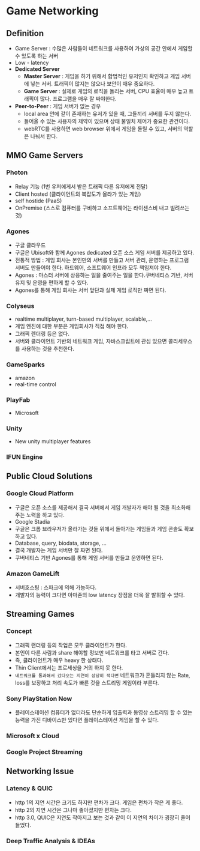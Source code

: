 # Game Networking
## Definition
* Game Server :  수많은 사람들이 네트워크를 사용하여 가상의 공간 안에서 게임할 수 있도록 하는 서버
* Low - latency
* **Dedicated Server**
	* **Master Server** : 게임을 하기 위해서 합법적인 유저인지 확인하고 게임 서버에 넣는 서버. 트래픽이 많지는 않으나 보안이 매우 중요하다.
	* **Game Server** : 실제로 게임의 로직을 돌리는 서버, CPU 효율이 매우 높고 트래픽이 많다. 프로그램을 매우 잘 짜야한다.
* **Peer-to-Peer** : 게임 서버가 없는 경우
	* local area 안에 같이 존재하는 유저가 있을 때, 그들끼리 서버를 두지 않는다.
	* 들어올 수 있는 사용자의 제약이 있으며 상태 불일치 제어가 중요한 관건이다.
	* webRTC를 사용하면 web browser 위에서 게임을 돌릴 수 있고,  서버의 역할은 나눠서 한다.

## MMO Game Servers
### Photon
* Relay 기능 (1번 유저에게서 받은 트래픽 다른 유저에게 전달) 
* Client hosted (클라이언트의 복잡도가 올라가 있는 게임)
* self hostide (PaaS)
* OnPremise (스스로 컴퓨터를 구비하고 소프트웨어는 라이센스비 내고 빌려쓰는 것)

### Agones
* 구글 클라우드
* 구글은 Ubisoft와 함께 Agones dedicated 오픈 소스 게임 서버를 제공하고 있다.
* 전통적 방법 : 게임 회사는 본인만의 서버를 만들고 서버 관리, 운영하는 프로그램 서버도 만들어야 한다. 하드웨어, 소프트웨어 인프라 모두 책임져야 한다.
* Agones : 마스터 서버에 상응하는 일을 줄여주는 일을 한다.쿠버네티스 기반, 서버 유지 및 운영을 편하게 할 수 있다.
* Agones를 통해 게임 회사는 서버 앞단과 실제 게임 로직만 짜면 된다.

### Colyseus
* realtime multiplayer, turn-based multiplayer, scalable,…
* 게임 엔진에 대한 부분은 게임회사가 직접 해야 한다.
* 그래픽 렌더링 등은 없다.
* 서버와 클라이언트 기반의 네트워크 게임, 자바스크립트에 관심 있으면 콜리세우스를 사용하는 것을 추천한다.

### GameSparks
* amazon
* real-time control 

### PlayFab
* Microsoft

### Unity
* New unity multiplayer features

### IFUN Engine

## Public Cloud Solutions
### Google Cloud Platform
* 구글은 오픈 소스를 제공해서 결국 서버에서 게임 개발자가 해야 될 것을 최소화해주는 노력을 하고 있다.
* Google Stadia
* 구글은 크롬 브라우저가 올라가는 것들 위에서 돌아가는 게임들과 게임 콘솔도 확보하고 있다.
* Database, query, biodata, storage, …
* 결국 개발자는 게임 서버만 잘 짜면 된다.
* 쿠버네티스 기반 Agones를 통해 게임 서버를 만들고 운영하면 된다.

### Amazon GameLift
* 서버호스팅 : 스파크에 의해 가능하다.
* 개발자의 능력이 크다면 아마존의 low latency 장점을 더욱 잘 발휘할 수 있다.

## Streaming Games
### Concept
* 그래픽 랜더링 등의 작업은 모두 클라이언트가 한다.
* 본인이 다른 사람과 share 해야할 정보만 네트워크를 타고 서버로 간다.
* 즉, 클라이언트가 매우 heavy 한 상태다.
* Thin Client에서는 프로세싱을 거의 하지 못 한다. 
* `네트워크를 통과해서 갔다오는 지연이 상당히 적다면` 네트워크가 흔들리지 않는 Rate, loss를 보장하고 처리 속도가 빠른 것을 스트리밍 게임이라 부른다.

### Sony PlayStation Now
* 플레이스테이션 컴퓨터가 없더라도 단순하게 입출력과 동영상 스트리밍 할 수 있는 능력을 가진 디바이스만 있다면 플레이스테이션 게임을 할 수 있다.

### Microsoft x Cloud
### Google Project Streaming

## Networking Issue
### Latency & QUIC
* http 1의 지연 시간은 크기도 하지만 편차가 크다. 게임은 편차가 작은 게 좋다.
* http 2의 지연 시간은 그나마 좋아졌지만 편차는 크다.
* http 3.0, QUIC은 지연도 작아지고 보는 것과 같이 이 지연의 차이가 굉장히 줄어들었다.

### Deep Traffic Analysis & IDEAs
